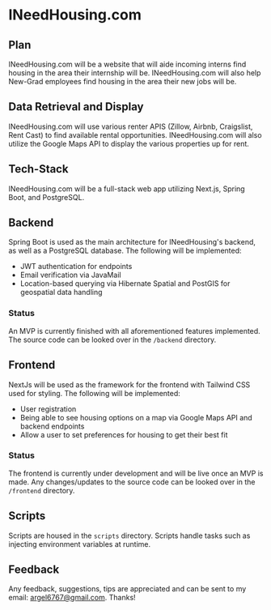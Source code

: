 # INeedHousing.com

## Plan
INeedHousing.com will be a website that will aide incoming interns find housing in the area their internship will be. INeedHousing.com will also help New-Grad employees
find housing in the area their new jobs will be.

## Data Retrieval and Display
INeedHousing.com will use various renter APIS (Zillow, Airbnb, Craigslist, Rent Cast) to find available rental opportunities.
INeedHousing.com will also utilize the Google Maps API to display the various properties up for rent.

## Tech-Stack
INeedHousing.com will be a full-stack web app utilizing Next.js, Spring Boot, and PostgreSQL.

## Backend
Spring Boot is used as the main architecture for INeedHousing's backend, as well as a PostgreSQL database.
The following will be implemented:
- JWT authentication for endpoints
- Email verification via JavaMail
- Location-based querying via Hibernate Spatial and PostGIS for geospatial data handling

### Status
An MVP is currently finished with all aforementioned features implemented. The source code can be looked over in the `/backend` directory.

## Frontend
NextJs will be used as the framework for the frontend with Tailwind CSS used for styling.
The following will be implemented:
- User registration
- Being able to see housing options on a map via Google Maps API and backend endpoints
- Allow a user to set preferences for housing to get their best fit

### Status
The frontend is currently under development and will be live once an MVP is made. Any changes/updates to the source code can be looked over in the `/frontend` directory.

## Scripts
Scripts are housed in the `scripts` directory. Scripts handle tasks such as injecting environment variables at runtime.

## Feedback
Any feedback, suggestions, tips are appreciated and can be sent to my email: [argel6767@gmail.com](mailto:argel6767@gmail.com). Thanks!